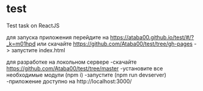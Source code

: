 # test
Test task on ReactJS

для запуска приложения
  перейдите на https://ataba00.github.io/test/#/?_k=m01hpd
 или
  скачайте https://github.com/Ataba00/test/tree/gh-pages -> запустите index.html

для разработке на локольном сервере
  -скачайте https://github.com/Ataba00/test/tree/master
  -установите все необходимые модули (npm i)
  -запустите (npm run devserver)
  -приложение доступно на http://localhost:3000/
 
